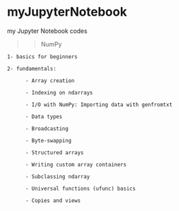 # myJupyterNotebook
my Jupyter Notebook codes

>> NumPy

    1- basics for beginners
    
    2- fundamentals:
      
          - Array creation
          
          - Indexing on ndarrays
          
          - I/O with NumPy: Importing data with genfromtxt
          
          - Data types

          - Broadcasting
          
          - Byte-swapping
          
          - Structured arrays
          
          - Writing custom array containers
          
          - Subclassing ndarray
          
          - Universal functions (ufunc) basics
          
          - Copies and views
